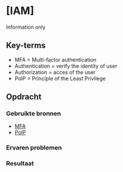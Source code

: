 # [IAM]
Information only

## Key-terms
- MFA = Multi-factor authentication
- Authentication = verify the identity of user
- Authorization  = acces of the user
- PolP = Principle of the Least Privilege


## Opdracht
### Gebruikte bronnen
- [MFA](https://aws.amazon.com/what-is/mfa/)
- [PolP](https://www.paloaltonetworks.com/cyberpedia/what-is-the-principle-of-least-privilege)


### Ervaren problemen

### Resultaat
